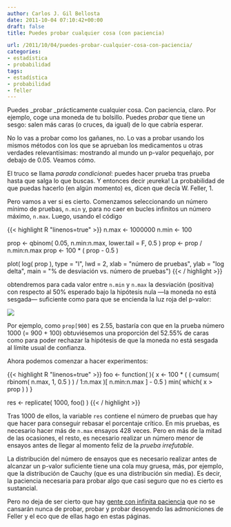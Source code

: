```yaml
---
author: Carlos J. Gil Bellosta
date: 2011-10-04 07:10:42+00:00
draft: false
title: Puedes probar cualquier cosa (con paciencia)

url: /2011/10/04/puedes-probar-cualquier-cosa-con-paciencia/
categories:
- estadística
- probabilidad
tags:
- estadística
- probabilidad
- feller
---
```


Puedes _probar _prácticamente cualquier cosa. Con paciencia, claro. Por ejemplo, coge una moneda de tu bolsillo. Puedes _probar_ que tiene un sesgo: salen más caras (o cruces, da igual) de lo que cabría esperar.

No lo vas a probar como los gañanes, no. Lo vas a probar usando los mismos métodos con los que se aprueban los medicamentos u otras verdades relevantísimas: mostrando al mundo un p-valor pequeñajo, por debajo de 0.05. Veamos cómo.

El truco se llama _parada condicional_: puedes hacer prueba tras prueba hasta que salga lo que buscas. Y entonces decir ¡eureka! La probabilidad de que puedas hacerlo (en algún momento) es, dicen que decía W. Feller, 1.

Pero vamos a ver si es cierto. Comenzamos seleccionando un número mínimo de pruebas, `n.min` y, para no caer en bucles infinitos un número máximo, `n.max`. Luego, usando el código

{{< highlight R "linenos=true" >}}
n.max <- 1000000
n.min <- 100

prop <- qbinom( 0.05, n.min:n.max, lower.tail = F, 0.5 )
prop <- prop / n.min:n.max
prop <- 100 * ( prop - 0.5 )

plot( log( prop ), type = "l", lwd = 2,
      xlab = "número de pruebas", ylab = "log delta",
      main = "% de desviación vs. número de pruebas")
{{< / highlight >}}

obtendremos para cada valor entre `n.min` y `n.max` la desviación (positiva) con respecto al 50% esperado bajo la hipótesis nula —la moneda no está sesgada— suficiente como para que se encienda la luz roja del p-valor:

[![](/wp-uploads/2011/09/optimal_stopping.png#center)
](/wp-uploads/2011/09/optimal_stopping.png#center)

Por ejemplo, como `prop[900]` es 2.55, bastaría con que en la prueba número 1000 (= 900 + 100) obtuviésemos una proporción del 52.55% de caras como para poder rechazar la hipótesis de que la moneda no está sesgada al límite usual de confianza.

Ahora podemos comenzar a hacer experimentos:

{{< highlight R "linenos=true" >}}
foo <- function( ){
  x <- 100 * ( ( cumsum( rbinom( n.max, 1, 0.5 ) ) / 1:n.max )[ n.min:n.max ] - 0.5 )
  min( which( x > prop ) )
}

res <- replicate( 1000, foo() )
{{< / highlight >}}

Tras 1000 de ellos, la variable `res` contiene el número de pruebas que hay que hacer para conseguir rebasar el porcentaje crítico. En mis pruebas, es necesario hacer más de `n.max` ensayos 428 veces. Pero en más de la mitad de las ocasiones, el resto, es necesario realizar un número menor de ensayos antes de llegar al momento feliz de la _prueba irrefutable_.

La distribución del número de ensayos que es necesario realizar antes de alcanzar un p-valor suficiente tiene una cola muy gruesa, más, por ejemplo, que la distribución de Cauchy (que es una distribución sin media). Es decir, la paciencia necesaria para probar algo que casi seguro que no es cierto es sustancial.

Pero no deja de ser cierto que hay [gente con infinita paciencia](http://ejp.org.uk/index.php?page=Current%20Issue) que no se cansarán nunca de probar, probar y probar desoyendo las admoniciones de Feller y el eco que de ellas hago en estas páginas.
